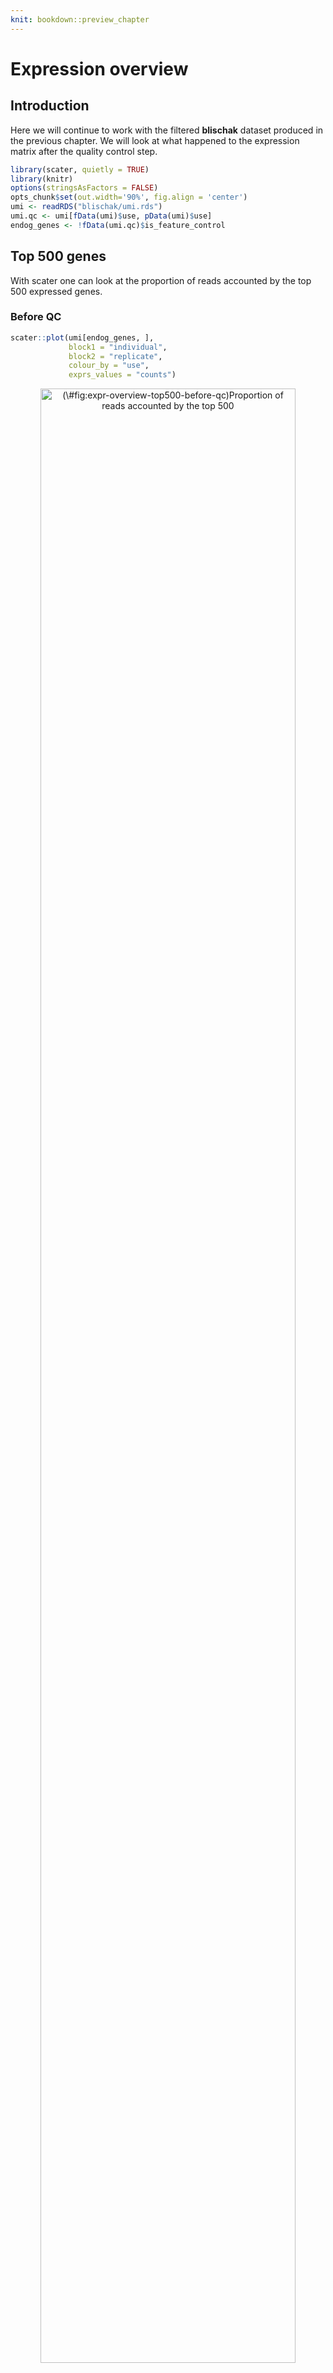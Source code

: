 ```yaml
---
knit: bookdown::preview_chapter
---
```


# Expression overview

## Introduction

Here we will continue to work with the filtered __blischak__ dataset produced in the previous chapter. We will look at what happened to the expression matrix after the quality control step.


```r
library(scater, quietly = TRUE)
library(knitr)
options(stringsAsFactors = FALSE)
opts_chunk$set(out.width='90%', fig.align = 'center')
umi <- readRDS("blischak/umi.rds")
umi.qc <- umi[fData(umi)$use, pData(umi)$use]
endog_genes <- !fData(umi.qc)$is_feature_control
```

## Top 500 genes

With scater one can look at the proportion of reads accounted by the top 500 expressed genes.

### Before QC


```r
scater::plot(umi[endog_genes, ],
             block1 = "individual",
             block2 = "replicate",
             colour_by = "use",
             exprs_values = "counts")
```

<div class="figure" style="text-align: center">
<img src="07-exprs-overview_files/figure-html/expr-overview-top500-before-qc-1.png" alt="(\#fig:expr-overview-top500-before-qc)Proportion of reads accounted by the top 500" width="90%" />
<p class="caption">(\#fig:expr-overview-top500-before-qc)Proportion of reads accounted by the top 500</p>
</div>

### After QC


```r
scater::plot(umi.qc[endog_genes, ],
             block1 = "individual",
             block2 = "replicate",
             colour_by = "use",
             exprs_values = "counts")
```

<div class="figure" style="text-align: center">
<img src="07-exprs-overview_files/figure-html/expr-overview-top500-after-qc-1.png" alt="(\#fig:expr-overview-top500-after-qc)Proportion of reads accounted by the top 500" width="90%" />
<p class="caption">(\#fig:expr-overview-top500-after-qc)Proportion of reads accounted by the top 500</p>
</div>

## PCA plot

The easiest thing to overview the data is to transform it using the principal component analysis and then visualize the first two principal components. Again the [scater](https://github.com/davismcc/scater) package provides several very useful functions to make this analysis straightforward.

### Before QC


```r
scater::plotPCA(umi[endog_genes, ],
                colour_by = "batch",
                size_by = "total_features",
                exprs_values = "counts")
```

<div class="figure" style="text-align: center">
<img src="07-exprs-overview_files/figure-html/expr-overview-pca-before-qc-1.png" alt="(\#fig:expr-overview-pca-before-qc)PCA plot of the blischak data" width="90%" />
<p class="caption">(\#fig:expr-overview-pca-before-qc)PCA plot of the blischak data</p>
</div>

### After QC


```r
scater::plotPCA(umi.qc[endog_genes, ],
                colour_by = "batch",
                size_by = "total_features",
                exprs_values = "counts")
```

<div class="figure" style="text-align: center">
<img src="07-exprs-overview_files/figure-html/expr-overview-pca-after-qc-1.png" alt="(\#fig:expr-overview-pca-after-qc)PCA plot of the blischak data" width="90%" />
<p class="caption">(\#fig:expr-overview-pca-after-qc)PCA plot of the blischak data</p>
</div>

## Diffusion map

Another way of representing the data is a diffusion map. It is very useful if the cells represent a continuous process (e.g. development).

### Before QC


```r
scater::plotDiffusionMap(umi[endog_genes, ],
                         colour_by = "batch",
                         size_by = "total_features",
                         exprs_values = "counts",
                         rand_seed = 123456)
```

<div class="figure" style="text-align: center">
<img src="07-exprs-overview_files/figure-html/expr-overview-diff-before-qc-1.png" alt="(\#fig:expr-overview-diff-before-qc)Diffusion map of the blischak data" width="90%" />
<p class="caption">(\#fig:expr-overview-diff-before-qc)Diffusion map of the blischak data</p>
</div>

### After QC


```r
scater::plotDiffusionMap(umi.qc[endog_genes, ],
                         colour_by = "batch",
                         size_by = "total_features",
                         exprs_values = "counts",
                         rand_seed = 123456)
```

<div class="figure" style="text-align: center">
<img src="07-exprs-overview_files/figure-html/expr-overview-diff-after-qc-1.png" alt="(\#fig:expr-overview-diff-after-qc)Diffusion map of the blischak data" width="90%" />
<p class="caption">(\#fig:expr-overview-diff-after-qc)Diffusion map of the blischak data</p>
</div>

## tSNE map

Another way of representing the data is a tSNE map.

### Before QC


```r
scater::plotTSNE(umi[endog_genes, ],
                 colour_by = "batch",
                 size_by = "total_features",
                 exprs_values = "counts",
                 rand_seed = 123456)
```

<div class="figure" style="text-align: center">
<img src="07-exprs-overview_files/figure-html/expr-overview-tsne-before-qc-1.png" alt="(\#fig:expr-overview-tsne-before-qc)tSNE map of the blischak data" width="90%" />
<p class="caption">(\#fig:expr-overview-tsne-before-qc)tSNE map of the blischak data</p>
</div>

### After QC


```r
scater::plotTSNE(umi.qc[endog_genes, ],
                 colour_by = "batch",
                 size_by = "total_features",
                 exprs_values = "counts",
                 rand_seed = 123456)
```

<div class="figure" style="text-align: center">
<img src="07-exprs-overview_files/figure-html/expr-overview-tsne-after-qc-1.png" alt="(\#fig:expr-overview-tsne-after-qc)tSNE map of the blischak data" width="90%" />
<p class="caption">(\#fig:expr-overview-tsne-after-qc)tSNE map of the blischak data</p>
</div>

## Exercise

Perform the same analysis with read counts of the Blischak data. Use `blischak/reads.rds` file to load the reads SCESet object. Once you have finished please compare your results to ours (next chapter).
